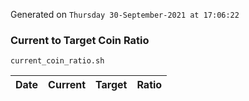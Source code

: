 Generated on `Thursday 30-September-2021 at 17:06:22`

### Current to Target Coin Ratio
`current_coin_ratio.sh`

Date|Current|Target|Ratio
---|---|---|---
